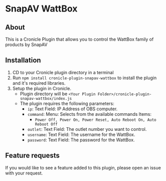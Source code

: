 # SnapAV WattBox
## About
This is a Cronicle Plugin that allows you to control the WattBox family of products by SnapAV

## Installation
1. CD to your Cronicle plugin directory in a terminal
2. Run `npm install cronicle-plugin-snapav-wattbox` to install the plugin and it's required libraries.
3. Setup the plugin in Cronicle.
   * Plugin directory will be `<Your Plugin Folder>/cronicle-plugin-snapav-wattbox/index.js`
   * The plugin requires the following parameters:
      * `ip`: Text Field: IP Address of OBS computer.
      * `command`: Menu: Selects from the available commands Items:
        * `Power Off, Power On, Power Reset, Auto Reboot On, Auto Reboot Off`
      * `outlet`: Text Field: The outlet number you want to control.
      * `username`: Text Field: The username for the WattBox.
      * `password`: Text Field: The password for the WattBox.


## Feature requests
If you would like to see a feature added to this plugin, please open an issue with your request.
